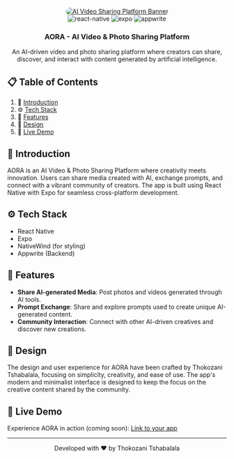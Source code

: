 <div align="center">
  <br />
    <a href="#" target="_blank">
      <img src="assets/AI_VIDEO_SHARING_PLATFORM.png" alt="AI Video Sharing Platform Banner" style="border-radius: 20px;">
    </a>
  <br />

  <div>
    <img src="https://img.shields.io/badge/-React%20Native-black?style=for-the-badge&logoColor=white&logo=react&color=61DAFB" alt="react-native" />
    <img src="https://img.shields.io/badge/-Expo-black?style=for-the-badge&logoColor=white&logo=expo&color=000020" alt="expo" />
    <img src="https://img.shields.io/badge/-Appwrite-black?style=for-the-badge&logoColor=white&logo=appwrite&color=0097FA" alt="appwrite" />
  </div>

  <h3 align="center">AORA - AI Video & Photo Sharing Platform</h3>

  <div align="center">
    An AI-driven video and photo sharing platform where creators can share, discover, and interact with content generated by artificial intelligence.
  </div>
</div>

## 📋 Table of Contents

1. 🚀 [Introduction](#introduction)
2. ⚙️ [Tech Stack](#tech-stack)
3. 🔋 [Features](#features)
4. 🎨 [Design](#design)
5. 🔗 [Live Demo](#live-demo)

## <a name="introduction">🚀 Introduction</a>

AORA is an AI Video & Photo Sharing Platform where creativity meets innovation. Users can share media created with AI, exchange prompts, and connect with a vibrant community of creators. The app is built using React Native with Expo for seamless cross-platform development.

## <a name="tech-stack">⚙️ Tech Stack</a>

- React Native
- Expo
- NativeWind (for styling)
- Appwrite (Backend)

## <a name="features">🔋 Features</a>

- **Share AI-generated Media**: Post photos and videos generated through AI tools.  
- **Prompt Exchange**: Share and explore prompts used to create unique AI-generated content.  
- **Community Interaction**: Connect with other AI-driven creatives and discover new creations.

## <a name="design">🎨 Design</a>

The design and user experience for AORA have been crafted by Thokozani Tshabalala, focusing on simplicity, creativity, and ease of use. The app's modern and minimalist interface is designed to keep the focus on the creative content shared by the community.

## <a name="live-demo">🔗 Live Demo</a>

Experience AORA in action (coming soon): [Link to your app](#)

---

<div align="center">
  Developed with ❤️ by Thokozani Tshabalala
</div>
